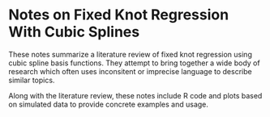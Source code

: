 # Notes on Fixed Knot Regression With Cubic Splines

These notes summarize a literature review of fixed knot regression using 
cubic spline basis functions. They attempt to bring together a wide body of 
research which often uses inconsitent or imprecise language to describe similar topics.

Along with the literature review, these notes include R code and plots based
on simulated data to provide concrete examples and usage.
